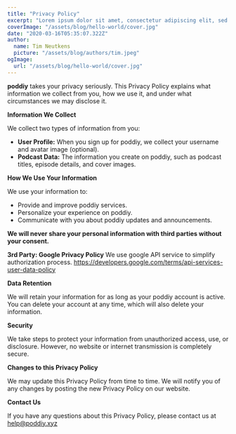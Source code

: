 ```yaml
---
title: "Privacy Policy"
excerpt: "Lorem ipsum dolor sit amet, consectetur adipiscing elit, sed do eiusmod tempor incididunt ut labore et dolore magna aliqua. Praesent elementum facilisis leo vel fringilla est ullamcorper eget. At imperdiet dui accumsan sit amet nulla facilities morbi tempus."
coverImage: "/assets/blog/hello-world/cover.jpg"
date: "2020-03-16T05:35:07.322Z"
author:
  name: Tim Neutkens
  picture: "/assets/blog/authors/tim.jpeg"
ogImage:
  url: "/assets/blog/hello-world/cover.jpg"
---
```



**poddiy** takes your privacy seriously. This Privacy Policy explains what information we collect from you, how we use it, and under what circumstances we may disclose it.

**Information We Collect**

We collect two types of information from you:

* **User Profile:** When you sign up for poddiy, we collect your username and avatar image (optional).
* **Podcast Data:** The information you create on poddiy, such as podcast titles, episode details, and cover images.

**How We Use Your Information**

We use your information to:

* Provide and improve poddiy services.
* Personalize your experience on poddiy.
* Communicate with you about poddiy updates and announcements.

**We will never share your personal information with third parties without your consent.**

**3rd Party: Google Privacy Policy**
We use google API service to simplify authorization process.  https://developers.google.com/terms/api-services-user-data-policy


**Data Retention**

We will retain your information for as long as your poddiy account is active. You can delete your account at any time, which will also delete your information.

**Security**

We take steps to protect your information from unauthorized access, use, or disclosure. However, no website or internet transmission is completely secure.

**Changes to this Privacy Policy**

We may update this Privacy Policy from time to time. We will notify you of any changes by posting the new Privacy Policy on our website.

**Contact Us**

If you have any questions about this Privacy Policy, please contact us at [help@poddiy.xyz](mailto:help@poddiy.xyz)
